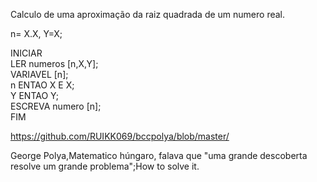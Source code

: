 Calculo de uma aproximação da raiz quadrada de um numero real.

n= X.X, Y=X;

INICIAR                                                                                                                                 
   LER numeros [n,X,Y];                                                                                                                  
    VARIAVEL [n];                                                                                                                        
    n ENTAO X E X;                                                                                                                       
    Y ENTAO Y;                                                                                                                           
    ESCREVA numero [n];                                                                                                                  
FIM

https://github.com/RUIKK069/bccpolya/blob/master/

George Polya,Matematico húngaro, falava que "uma grande descoberta resolve um grande problema";How to solve it.
  

